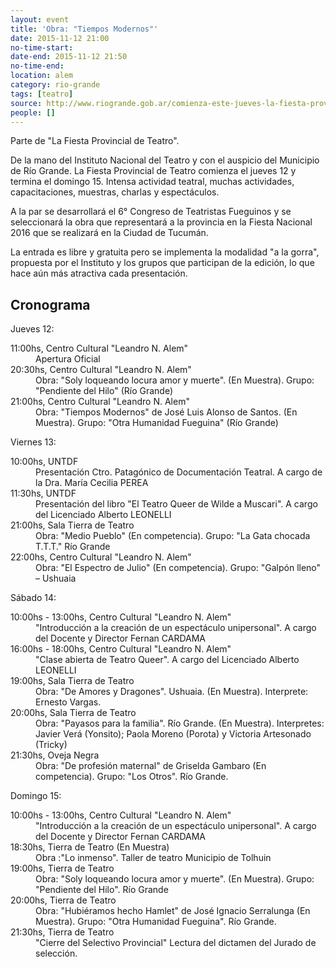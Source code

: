 ```yaml
---
layout: event 
title: 'Obra: "Tiempos Modernos"'
date: 2015-11-12 21:00
no-time-start: 
date-end: 2015-11-12 21:50
no-time-end: 
location: alem
category: rio-grande
tags: [teatro]
source: http://www.riogrande.gob.ar/comienza-este-jueves-la-fiesta-provincial-de-teatro-con-una-gran-cantidad-de-actividades-en-agenda/
people: []
---
```


Parte de "La Fiesta Provincial de Teatro".

De la mano del Instituto Nacional del Teatro y con el auspicio del Municipio de Río Grande. La Fiesta Provincial de Teatro comienza el jueves 12 y termina el domingo 15. Intensa actividad teatral, muchas actividades, capacitaciones, muestras, charlas y espectáculos.

A la par se desarrollará el 6° Congreso de Teatristas Fueguinos y se seleccionará la obra que representará a la provincia en la Fiesta Nacional 2016 que se realizará en la Ciudad de Tucumán.

La entrada es libre y gratuita pero se implementa la modalidad "a la gorra", propuesta por el Instituto y los grupos que participan de la edición, lo que hace aún más atractiva cada presentación.


## Cronograma

Jueves 12:

<dl>
	
<dt>11:00hs, Centro Cultural "Leandro N. Alem"</dt>
	<dd>Apertura Oficial</dd>

<dt>20:30hs, Centro Cultural "Leandro N. Alem"</dt>
	<dd>Obra: "Soly loqueando locura amor y muerte". (En Muestra). Grupo: "Pendiente del Hilo" (Río Grande)</dd>

<dt>21:00hs, Centro Cultural "Leandro N. Alem"</dt>
	<dd>Obra: "Tiempos Modernos" de José Luis Alonso de Santos. (En Muestra). Grupo: "Otra Humanidad Fueguina" (Río Grande)</dd>
</dl>


Viernes 13:

<dl>
	
<dt>10:00hs, UNTDF</dt>
	<dd>Presentación Ctro. Patagónico de Documentación Teatral. A cargo de la Dra. María Cecilia PEREA</dd>

<dt>11:30hs, UNTDF</dt>
	<dd>Presentación del libro "El Teatro Queer de Wilde a Muscari". A cargo del Licenciado Alberto LEONELLI</dd>

<dt>21:00hs, Sala Tierra de Teatro</dt>
	<dd>Obra: "Medio Pueblo" (En competencia). Grupo: "La Gata chocada T.T.T." Río Grande</dd>

<dt>22:00hs, Centro Cultural "Leandro N. Alem"</dt>
	<dd>Obra: "El Espectro de Julio" (En competencia). Grupo: "Galpón lleno" – Ushuaia</dd>

</dl>




Sábado 14:

<dl>
<dt>10:00hs - 13:00hs, Centro Cultural "Leandro N. Alem"</dt>
	<dd>"Introducción a la creación de un espectáculo unipersonal". A cargo del Docente y Director Fernan CARDAMA</dd>

<dt>16:00hs - 18:00hs, Centro Cultural "Leandro N. Alem"</dt>
	<dd>"Clase abierta de Teatro Queer". A cargo del Licenciado Alberto LEONELLI</dd>

<dt>19:00hs, Sala Tierra de Teatro</dt>
	<dd>Obra: "De Amores y Dragones". Ushuaia. (En Muestra). Interprete: Ernesto Vargas.</dd>

<dt>20:00hs, Sala Tierra de Teatro</dt>
	<dd>Obra: "Payasos para la familia". Río Grande. (En Muestra). Interpretes: Javier Verá (Yonsito); Paola Moreno (Porota) y Victoria Artesonado (Tricky)</dd>

<dt>21:30hs, Oveja Negra</dt>
	<dd>Obra: "De profesión maternal" de Griselda Gambaro (En competencia). Grupo: "Los Otros". Río Grande.</dd>
</dl>



Domingo 15:

<dl>
<dt>10:00hs - 13:00hs, Centro Cultural "Leandro N. Alem"</dt>
	<dd>"Introducción a la creación de un espectáculo unipersonal". A cargo del Docente y Director Fernan CARDAMA</dd>

<dt>18:30hs, Tierra de Teatro (En Muestra)</dt>
	<dd>Obra :"Lo inmenso". Taller de teatro Municipio de Tolhuin</dd>

<dt>19:00hs, Tierra de Teatro</dt>
	<dd>Obra: "Soly loqueando locura amor y muerte". (En Muestra). Grupo: "Pendiente del Hilo". Río Grande</dd>

<dt>20:00hs, Tierra de Teatro</dt>
	<dd>Obra: "Hubiéramos hecho Hamlet" de José Ignacio Serralunga (En Muestra). Grupo: "Otra Humanidad Fueguina". Río Grande.</dd>

<dt>21:30hs, Tierra de Teatro</dt>
	<dd>"Cierre del Selectivo Provincial" Lectura del dictamen del Jurado de selección.</dd>
</dl>
